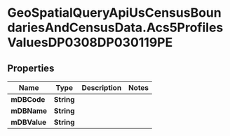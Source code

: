 # GeoSpatialQueryApiUsCensusBoundariesAndCensusData.Acs5ProfilesValuesDP0308DP030119PE

## Properties

Name | Type | Description | Notes
------------ | ------------- | ------------- | -------------
**mDBCode** | **String** |  | 
**mDBName** | **String** |  | 
**mDBValue** | **String** |  | 



